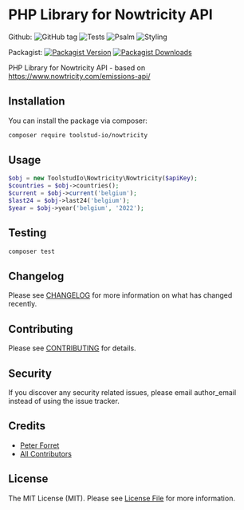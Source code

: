 # PHP Library for Nowtricity API

Github: 
![GitHub tag](https://img.shields.io/github/v/tag/toolstud-io/nowtricity)
![Tests](https://github.com/toolstud-io/nowtricity/workflows/Run%20Tests/badge.svg)
![Psalm](https://github.com/toolstud-io/nowtricity/workflows/Detect%20Psalm%20warnings/badge.svg)
![Styling](https://github.com/toolstud-io/nowtricity/workflows/Check%20&%20fix%20styling/badge.svg)

Packagist: 
[![Packagist Version](https://img.shields.io/packagist/v/toolstud-io/nowtricity.svg?style=flat-square)](https://packagist.org/packages/toolstud-io/nowtricity)
[![Packagist Downloads](https://img.shields.io/packagist/dt/toolstud-io/nowtricity.svg?style=flat-square)](https://packagist.org/packages/toolstud-io/nowtricity)

PHP Library for Nowtricity API - based on https://www.nowtricity.com/emissions-api/

## Installation

You can install the package via composer:

```bash
composer require toolstud-io/nowtricity
```

## Usage

``` php
$obj = new ToolstudIo\Nowtricity\Nowtricity($apiKey);
$countries = $obj->countries();
$current = $obj->current('belgium');
$last24 = $obj->last24('belgium');
$year = $obj->year('belgium', '2022');
```

## Testing

``` bash
composer test
```

## Changelog

Please see [CHANGELOG](CHANGELOG.md) for more information on what has changed recently.

## Contributing

Please see [CONTRIBUTING](CONTRIBUTING.md) for details.

## Security

If you discover any security related issues, please email author_email instead of using the issue tracker.

## Credits

- [Peter Forret](https://github.com/toolstud-io)
- [All Contributors](../../contributors)

## License

The MIT License (MIT). Please see [License File](LICENSE.md) for more information.
